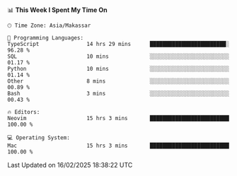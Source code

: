 <!--START_SECTION:waka-->
📊 **This Week I Spent My Time On** 

```text
🕑︎ Time Zone: Asia/Makassar

💬 Programming Languages: 
TypeScript               14 hrs 29 mins      ████████████████████████░   96.28 % 
SQL                      10 mins             ░░░░░░░░░░░░░░░░░░░░░░░░░   01.17 % 
Python                   10 mins             ░░░░░░░░░░░░░░░░░░░░░░░░░   01.14 % 
Other                    8 mins              ░░░░░░░░░░░░░░░░░░░░░░░░░   00.89 % 
Bash                     3 mins              ░░░░░░░░░░░░░░░░░░░░░░░░░   00.43 % 

🔥 Editors: 
Neovim                   15 hrs 3 mins       █████████████████████████   100.00 % 

💻 Operating System: 
Mac                      15 hrs 3 mins       █████████████████████████   100.00 % 
```


 Last Updated on 16/02/2025 18:38:22 UTC
<!--END_SECTION:waka-->
